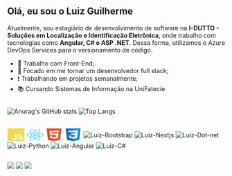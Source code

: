 <!---
ReisLuizito/ReisLuizito is a ✨ special ✨ repository because its `README.md` (this file) appears on your GitHub profile.
You can click the Preview link to take a look at your changes.
--->

## Olá, eu sou o Luiz Guilherme
Atualmente, sou estagiário de desenvolvimento de software na **I-DUTTO - Soluções em Localização e Identificação Eletrônica**, onde trabalho com tecnologias como **Angular, C# e ASP .NET**. Dessa forma, utilizamos o Azure DevOps Services para o versionamento de código.

- 🔭 Trabalho com Front-End;
- 🌱 Focado em me tornar um desenvolvedor full stack;
- ❗ Trabalhando em projetos semanalmente;
- 📚 Cursando Sistemas de Informação na UniFatecie

##

![Anurag's GitHub stats](https://github-readme-stats.vercel.app/api?username=ReisLuizito&show_icons=true&theme=radical)
![Top Langs](https://github-readme-stats.vercel.app/api/top-langs/?username=ReisLuizito&layout=compact&theme=radical)

<div style="display: inline_block"><br>
  <img align="center" alt="Luiz-Js" height="30" width="40" src="https://raw.githubusercontent.com/devicons/devicon/master/icons/javascript/javascript-plain.svg">
  <img align="center" alt="Luiz-React" height="30" width="40" src="https://raw.githubusercontent.com/devicons/devicon/master/icons/react/react-original.svg">
  <img align="center" alt="Luiz-HTML" height="30" width="40" src="https://raw.githubusercontent.com/devicons/devicon/master/icons/html5/html5-original.svg">
  <img align="center" alt="Luiz-CSS" height="30" width="40" src="https://raw.githubusercontent.com/devicons/devicon/master/icons/css3/css3-original.svg">
  <img align="center" alt="Luiz-Bootstrap" height="40" width="40" src="https://cdn.jsdelivr.net/gh/devicons/devicon/icons/bootstrap/bootstrap-original.svg" />
  <img align="center" alt="Luiz-Nextjs" height="40" width="40" src="https://cdn.jsdelivr.net/gh/devicons/devicon/icons/nextjs/nextjs-original.svg" />
  <img align="center" alt="Luiz-Dot-net" height="40" width="40" src="https://cdn.jsdelivr.net/gh/devicons/devicon/icons/dot-net/dot-net-original.svg" />
  <img align="center" alt="Luiz-Python" height="40" width="40" src="https://cdn.jsdelivr.net/gh/devicons/devicon/icons/python/python-original.svg" />
  <img align="center" alt="Luiz-Angular" height="40" width="40" src="https://cdn.jsdelivr.net/gh/devicons/devicon/icons/angular/angular-original.svg" />
  <img align="center" alt="Luiz-C#" height="40" width="40" src="https://cdn.jsdelivr.net/gh/devicons/devicon/icons/csharp/csharp-original.svg" />

</div>

##
 
<div> 
  <a href="https://instagram.com/luiz_gr" target="_blank"><img src="https://img.shields.io/badge/-Instagram-%23E4405F?style=for-the-badge&logo=instagram&logoColor=white" target="_blank"></a> 
  <a href = "mailto:luixguilherm3@gmail.com"><img src="https://img.shields.io/badge/-Gmail-%23333?style=for-the-badge&logo=gmail&logoColor=white" target="_blank"></a>
  <a href="https://www.linkedin.com/in/luiz-guilherme-reis-da-silva/" target="_blank"><img src="https://img.shields.io/badge/-LinkedIn-%230077B5?style=for-the-badge&logo=linkedin&logoColor=white" target="_blank"></a>
  
</div>
